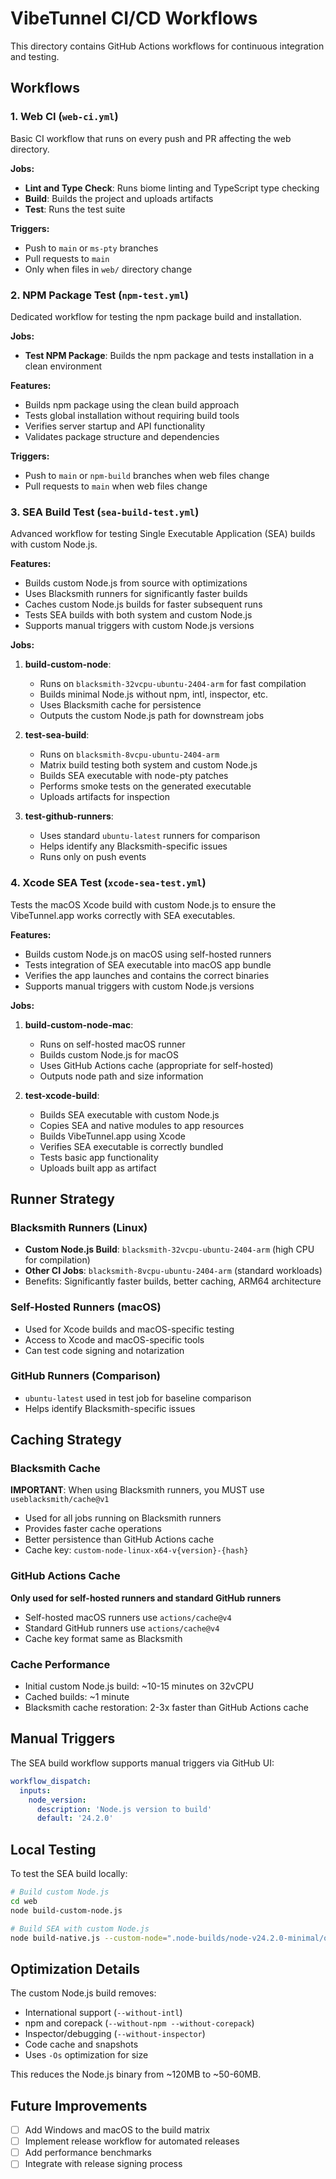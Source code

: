 # VibeTunnel CI/CD Workflows

This directory contains GitHub Actions workflows for continuous integration and testing.

## Workflows

### 1. Web CI (`web-ci.yml`)
Basic CI workflow that runs on every push and PR affecting the web directory.

**Jobs:**
- **Lint and Type Check**: Runs biome linting and TypeScript type checking
- **Build**: Builds the project and uploads artifacts
- **Test**: Runs the test suite

**Triggers:**
- Push to `main` or `ms-pty` branches
- Pull requests to `main`
- Only when files in `web/` directory change

### 2. NPM Package Test (`npm-test.yml`)
Dedicated workflow for testing the npm package build and installation.

**Jobs:**
- **Test NPM Package**: Builds the npm package and tests installation in a clean environment

**Features:**
- Builds npm package using the clean build approach
- Tests global installation without requiring build tools
- Verifies server startup and API functionality
- Validates package structure and dependencies

**Triggers:**
- Push to `main` or `npm-build` branches when web files change
- Pull requests to `main` when web files change

### 3. SEA Build Test (`sea-build-test.yml`)
Advanced workflow for testing Single Executable Application (SEA) builds with custom Node.js.

**Features:**
- Builds custom Node.js from source with optimizations
- Uses Blacksmith runners for significantly faster builds
- Caches custom Node.js builds for faster subsequent runs
- Tests SEA builds with both system and custom Node.js
- Supports manual triggers with custom Node.js versions

**Jobs:**
1. **build-custom-node**: 
   - Runs on `blacksmith-32vcpu-ubuntu-2404-arm` for fast compilation
   - Builds minimal Node.js without npm, intl, inspector, etc.
   - Uses Blacksmith cache for persistence
   - Outputs the custom Node.js path for downstream jobs

2. **test-sea-build**:
   - Runs on `blacksmith-8vcpu-ubuntu-2404-arm`
   - Matrix build testing both system and custom Node.js
   - Builds SEA executable with node-pty patches
   - Performs smoke tests on the generated executable
   - Uploads artifacts for inspection

3. **test-github-runners**:
   - Uses standard `ubuntu-latest` runners for comparison
   - Helps identify any Blacksmith-specific issues
   - Runs only on push events

### 4. Xcode SEA Test (`xcode-sea-test.yml`)
Tests the macOS Xcode build with custom Node.js to ensure the VibeTunnel.app works correctly with SEA executables.

**Features:**
- Builds custom Node.js on macOS using self-hosted runners
- Tests integration of SEA executable into macOS app bundle
- Verifies the app launches and contains the correct binaries
- Supports manual triggers with custom Node.js versions

**Jobs:**
1. **build-custom-node-mac**:
   - Runs on self-hosted macOS runner
   - Builds custom Node.js for macOS
   - Uses GitHub Actions cache (appropriate for self-hosted)
   - Outputs node path and size information

2. **test-xcode-build**:
   - Builds SEA executable with custom Node.js
   - Copies SEA and native modules to app resources
   - Builds VibeTunnel.app using Xcode
   - Verifies SEA executable is correctly bundled
   - Tests basic app functionality
   - Uploads built app as artifact

## Runner Strategy

### Blacksmith Runners (Linux)
- **Custom Node.js Build**: `blacksmith-32vcpu-ubuntu-2404-arm` (high CPU for compilation)
- **Other CI Jobs**: `blacksmith-8vcpu-ubuntu-2404-arm` (standard workloads)
- Benefits: Significantly faster builds, better caching, ARM64 architecture

### Self-Hosted Runners (macOS)
- Used for Xcode builds and macOS-specific testing
- Access to Xcode and macOS-specific tools
- Can test code signing and notarization

### GitHub Runners (Comparison)
- `ubuntu-latest` used in test job for baseline comparison
- Helps identify Blacksmith-specific issues

## Caching Strategy

### Blacksmith Cache
**IMPORTANT**: When using Blacksmith runners, you MUST use `useblacksmith/cache@v1`
- Used for all jobs running on Blacksmith runners
- Provides faster cache operations
- Better persistence than GitHub Actions cache
- Cache key: `custom-node-linux-x64-v{version}-{hash}`

### GitHub Actions Cache
**Only used for self-hosted runners and standard GitHub runners**
- Self-hosted macOS runners use `actions/cache@v4`
- Standard GitHub runners use `actions/cache@v4`
- Cache key format same as Blacksmith

### Cache Performance
- Initial custom Node.js build: ~10-15 minutes on 32vCPU
- Cached builds: ~1 minute
- Blacksmith cache restoration: 2-3x faster than GitHub Actions cache

## Manual Triggers

The SEA build workflow supports manual triggers via GitHub UI:
```yaml
workflow_dispatch:
  inputs:
    node_version:
      description: 'Node.js version to build'
      default: '24.2.0'
```

## Local Testing

To test the SEA build locally:
```bash
# Build custom Node.js
cd web
node build-custom-node.js

# Build SEA with custom Node.js
node build-native.js --custom-node=".node-builds/node-v24.2.0-minimal/out/Release/node"
```

## Optimization Details

The custom Node.js build removes:
- International support (`--without-intl`)
- npm and corepack (`--without-npm --without-corepack`)
- Inspector/debugging (`--without-inspector`)
- Code cache and snapshots
- Uses `-Os` optimization for size

This reduces the Node.js binary from ~120MB to ~50-60MB.

## Future Improvements

- [ ] Add Windows and macOS to the build matrix
- [ ] Implement release workflow for automated releases
- [ ] Add performance benchmarks
- [ ] Integrate with release signing process